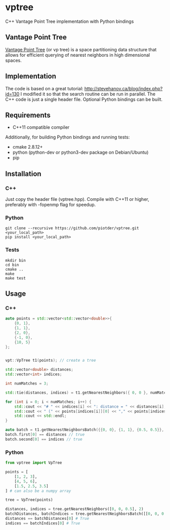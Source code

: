 # vptree
C++ Vantage Point Tree implementation with Python bindings

## Vantage Point Tree

[Vantage Point Tree](https://en.wikipedia.org/wiki/Vantage-point_tree) (or vp tree) is a space partitioning data structure that allows for efficient
querying of nearest neighbors in high dimensional spaces.

## Implementation

The code is based on a great tutorial: http://stevehanov.ca/blog/index.php?id=130
I modified it so that the search routine can be run in parallel.
The C++ code is just a single header file. Optional Python bindings can be built.

## Requirements

- C++11 compatible compiler

Additionally, for building Python bindings and running tests:
- cmake 2.8.12+
- python (python-dev or python3-dev package on Debian/Ubuntu)
- pip

## Installation

### C++
Just copy the header file (vptree.hpp). Compile with C++11 or higher, preferably with -fopenmp flag for speedup.

### Python
```
git clone --recursive https://github.com/piotder/vptree.git <your_local_path>
pip install <your_local_path>
```

### Tests
```
mkdir bin
cd bin
cmake ..
make
make test
```

## Usage

### C++
```c++
auto points = std::vector<std::vector<double>>{
    {0, 1},
    {1, 1},
    {2, 0},
    {-1, 0},
    {10, 5}
};


vpt::VpTree t1(points); // create a tree

std::vector<double> distances;
std::vector<int> indices;

int numMatches = 3;

std::tie(distances, indices) = t1.getNearestNeighbors({ 0, 0 }, numMatches); // find 3 neighbors closest to the given point

for (int i = 0; i < numMatches; i++) {
    std::cout << "# " << indices[i] << ": distance = " << distances[i];
    std::cout << " (" << points[indices[i]][0] << "," << points[indices[i]][1] << ")";
    std::cout << std::endl;
}

auto batch = t1.getNearestNeighborsBatch({{0, 0}, {1, 1}, {0.5, 0.5}}, 3); // split the work between threads
batch.first[0] == distances // true
batch.second[0] == indices // true

```
### Python
```Python
from vptree import VpTree

points = [
    [1, 2, 3],
    [4, 5, 6],
    [1.5, 2.5, 3.5]
] # can also be a numpy array

tree = VpTree(points)

distances, indices = tree.getNearestNeighbors([0, 0, 0.5], 2)
batchDistances, batchIndices = tree.getNearestNeighborsBatch([[0, 0, 0.5], [1, 1, 1], [2, 2, 2]], 2) # split the work between threads
distances == batchDistances[0] # True
indices == batchIndices[0] # True
```